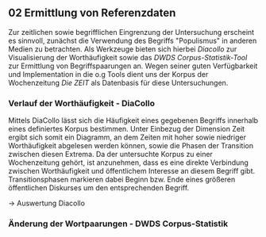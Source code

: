 ## 02 Ermittlung von Referenzdaten

Zur zeitlichen sowie begrifflichen Eingrenzung der Untersuchung erscheint es sinnvoll, zunächst die Verwendung des Begriffs "Populismus" in anderen Medien zu betrachten. Als Werkzeuge bieten sich hierbei *Diacollo* zur Visualisierung der Worthäufigkeit sowie das *DWDS Corpus-Statistik-Tool* zur Ermittlung von Begriffspaarungen an. Wegen seiner guten Verfügbarkeit und Implementation in die o.g Tools dient uns der Korpus der Wochenzeitung *Die ZEIT* als Datenbasis für diese Untersuchungen.

### Verlauf der Worthäufigkeit - DiaCollo

Mittels DiaCollo lässt sich die Häufigkeit eines gegebenen Begriffs innerhalb eines definiertes Korpus bestimmen. Unter Einbezug der Dimension Zeit ergibt sich somit ein Diagramm, an dem Zeiten mit hoher sowie niedriger Worthäufigkeit abgelesen werden können, sowie die Phasen der Transition zwischen diesen Extrema. Da der untersuchte Korpus zu einer Wochenzeitung gehört, ist anzunehmen, dass es eine direkte Verbindung zwischen Worthäufigkeit und öffentlichem Interesse an diesem Begriff gibt. Transitionsphasen markieren dabei Beginn bzw. Ende eines größeren öffentlichen Diskurses um den entsprechenden Begriff.

-> Auswertung Diacollo

### Änderung der Wortpaarungen - DWDS Corpus-Statistik



